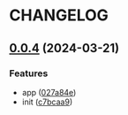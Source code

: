 # CHANGELOG

## [0.0.4](https://github.com/innei/shiro-rc/compare/c7bcaa931a19f7697bb5c21f00e2474eb3c35c76...v0.0.4) (2024-03-21)


### Features

* app ([027a84e](https://github.com/innei/shiro-rc/commit/027a84e209ebc0bf0d2ec45f94e65e3cf846049b))
* init ([c7bcaa9](https://github.com/innei/shiro-rc/commit/c7bcaa931a19f7697bb5c21f00e2474eb3c35c76))



